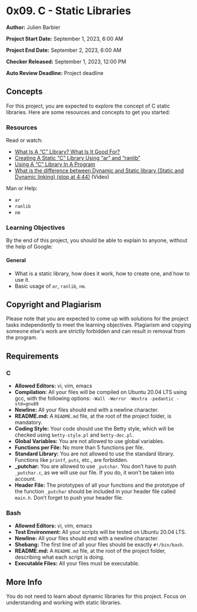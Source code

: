 # 0x09. C - Static Libraries

**Author:** Julien Barbier

**Project Start Date:** September 1, 2023, 6:00 AM

**Project End Date:** September 2, 2023, 6:00 AM

**Checker Released:** September 1, 2023, 12:00 PM

**Auto Review Deadline:** Project deadline

## Concepts

For this project, you are expected to explore the concept of C static libraries. Here are some resources and concepts to get you started:

### Resources

Read or watch:

- [What Is A “C” Library? What Is It Good For?](https://www.learnc.org/help/cs50/problems/static-library/what-is-a-c-library-what-is-it-good-for)
- [Creating A Static “C” Library Using “ar” and “ranlib”](https://www.learnc.org/help/cs50/problems/static-library/creating-a-static-c-library-using-ar-and-ranlib)
- [Using A “C” Library In A Program](https://www.learnc.org/help/cs50/problems/static-library/using-a-c-library-in-a-program)
- [What is the difference between Dynamic and Static library (Static and Dynamic linking) (stop at 4:44)](https://www.youtube.com/watch?v=4RPtJ9UyHS0) (Video)

Man or Help:

- `ar`
- `ranlib`
- `nm`

### Learning Objectives

By the end of this project, you should be able to explain to anyone, without the help of Google:

#### General

- What is a static library, how does it work, how to create one, and how to use it.
- Basic usage of `ar`, `ranlib`, `nm`.

## Copyright and Plagiarism

Please note that you are expected to come up with solutions for the project tasks independently to meet the learning objectives. Plagiarism and copying someone else's work are strictly forbidden and can result in removal from the program.

## Requirements

### C

- **Allowed Editors:** vi, vim, emacs
- **Compilation:** All your files will be compiled on Ubuntu 20.04 LTS using gcc, with the following options: `-Wall -Werror -Wextra -pedantic -std=gnu89`
- **Newline:** All your files should end with a newline character.
- **README.md:** A `README.md` file, at the root of the project folder, is mandatory.
- **Coding Style:** Your code should use the Betty style, which will be checked using `betty-style.pl` and `betty-doc.pl`.
- **Global Variables:** You are not allowed to use global variables.
- **Functions per File:** No more than 5 functions per file.
- **Standard Library:** You are not allowed to use the standard library. Functions like `printf`, `puts`, etc., are forbidden.
- **_putchar:** You are allowed to use `_putchar`. You don’t have to push `_putchar.c`, as we will use our file. If you do, it won't be taken into account.
- **Header File:** The prototypes of all your functions and the prototype of the function `_putchar` should be included in your header file called `main.h`. Don’t forget to push your header file.

### Bash

- **Allowed Editors:** vi, vim, emacs
- **Test Environment:** All your scripts will be tested on Ubuntu 20.04 LTS.
- **Newline:** All your files should end with a newline character.
- **Shebang:** The first line of all your files should be exactly `#!/bin/bash`.
- **README.md:** A `README.md` file, at the root of the project folder, describing what each script is doing.
- **Executable Files:** All your files must be executable.

## More Info

You do not need to learn about dynamic libraries for this project. Focus on understanding and working with static libraries.

